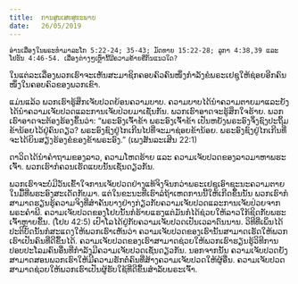 ```yaml
---
title:  ການສູນເສຍສຸຂະພາບ
date:   26/05/2019
---
```


`ອ່ານເລື່ອງໃນພຣະທໍາມາລະໂກ 5:22-24; 35-43; ມັດທາຍ 15:22-28; ລູກາ 4:38,39 ແລະ ໂຢຮັນ 4:46-54. ເລື່ອງຕ່າງໆເຫຼົ່ານີ້ມີຄວາມຄ້າຍຄືກັນແນວໃດ?`

ໃນແຕ່ລະເລື່ອງພວກເຮົາຈະເຫັນສະມາຊິກຄອບຄົວຄົນໜຶ່ງກໍາລັງຂໍພຣະເຢຊູໃຫ້ຊ່ອຍອີກຄົນໜຶ່ງໃນຄອບຄົວຂອງພວກເຂົາ. 

ແມ່ນແລ້ວ ພວກເຮົາຮູ້ສຶກເຈັບປວດຍ້ອນຄວາມບາບ. ຄວາມບາບໄດ້ນໍາຄວາມຕາຍມາແລະຍັງໄດ້ນໍາຄວາມເຈັບປວດແລະການເຈັບປ່ວຍມາເຊັ່ນກັນ. ພວກເຮົາອາດຈະຮູ້ສຶກໃຈຮ້າຍ. ພວກເຮົາອາດຈະຕ້ອງຮ້ອງຂຶ້ນວ່າ: “ພຣະອົງເຈົ້າຂ້າ ພຣະອົງເຈົ້າຂ້າ ເປັນຫຍັງພຣະອົງຈຶ່ງຊົງປະຖິ້ມຂ້ານ້ອຍໄວ້ຢູ່ຄົນດຽວ? ພຣະອົງຊົງຢູ່ໄກເກີນໄປທີ່ຈະມາຊ່ອຍຂ້ານ້ອຍ. ພຣະອົງຊົງຢູ່ໄກເກີນທີ່ຈະໄດ້ຍິນສຽງຮ້ອງຂໍຂອງຂ້າພຣະອົງ.” (ເພງສັນລະເສີນ 22:1)

ດາວິດໄດ້ນໍາຄໍາຖາມຂອງລາວ, ຄວາມໂຫດຮ້າຍ ແລະ ຄວາມເຈັບປວດຂອງລາວມາຫາພຮະເຈົ້າ. ພວກເຮົາກໍຄວນເຮັດແບບນັ້ນເຊັ່ນດຽວກັນ.

ພວກເຮົາຈະບໍ່ມີວັນເຂົ້າໃຈການເຈັບປວດຢ່າງແທ້ຈິງຈົນກວ່າພຣະເຢຊູເອົາຊະນະຄວາມຕາຍໃນມື້ທີ່ພຮະອົງສະເດັດກັບມາ. ແຕ່ໃນຂະນະທີ່ເຮົາລໍຖ້າເຫດການນີ້ໃຫ້ເກີດຂຶ້ນນັ້ນ ພວກເຮົາກໍສາມາດຮຽນຮູ້ຄວາມຈິງທີ່ສໍາຄັນບາງຢ່າງກ່ຽວກັບຄວາມເຈັບປວດແລະການເຈັບປ່ວຍຈາກພຣະຄໍາພີ. ຄວາມເຈັບປວດຂອງໂຢບນັ້ນກໍຮ້າຍແຮງແຕ່ມັນກໍໄດ້ຊ່ວຍໃຫ້ລາວໃກ້ຊິດກັບພຮະເຈົ້າຫຼາຍຂຶ້ນ. (ໂຢບ 42:5) ເປົາໂລໄດ້ຢູ່ກັບຄວາມເຈັບປວດເປັນເວລາດົນນານ. ວິທີທີ່ເພິ່ນໄດ້ປະຕິບັດນັ້ນກໍສະແດງໃຫ້ພວກເຮົາເຫັນວ່າ ຄວາມເຈັບປວດຂອງເຮົານັ້ນສາມາດເຮັດໃຫ້ພວກເຮົາເປັນຄົນທີ່ດີຂຶ້ນໄດ້. ຄວາມເຈັບປວດຂອງເຮົາສາມາດຊ່ວຍໃຫ້ພວກເຮົາຮຽນຮູ້ວິທີການປອບປະໂລມຄົນອື່ນທີ່ກໍາລັງມີຄວາມເຈັບປວດເຊັ່ນດຽວກັນ. ນອກຈາກນັ້ນ ຄວາມເຈັບປວດຍັງສາມາດສອນພວກເຮົາໃຫ້ມີຄວາມຮັກຕໍ່ຄົນທີ່ສ້າງຄວາມເຈັບປວດໃຫ້ຜູ້ອື່ນ. ຄວາມເຈັບປວດສາມາດຊ່ວຍໃຫ້ພວກເຮົາເປັນຜູ້ຮັບໃຊ້ທີ່ດີຂຶ້ນສໍາລັບພຣະເຈົ້າ.